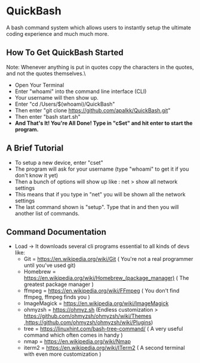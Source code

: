 # QuickBash
A bash command system which allows users to instantly setup the ultimate coding experience and much much more.

## How To Get QuickBash Started
Note: Whenever anything is put in quotes copy the characters in the quotes, and not the quotes themselves.\

* Open Your Terminal
* Enter "whoami" into the command line interface (CLI)
* Your username will then show up.
* Enter "cd /Users/$(whoami)/QuickBash"
* Then enter "git clone https://github.com/apalkk/QuickBash.git"
* Then enter "bash start.sh"
* **And That's It! You're All Done! Type in "cSet" and hit enter to start the program.**

## A Brief Tutorial
* To setup a new device, enter "cset"
* The program will ask for your username (type "whoami" to get it if you don't know it yet)
* Then a bunch of options will show up like : net > show all network settings
* This means that if you type in "net" you will be shown all the network settings
* The last command shown is "setup". Type that in and then you will another list of commands. 

## Command Documentation
* Load -> It downloads several cli programs essential to all kinds of devs like:
    *  Git = https://en.wikipedia.org/wiki/Git ( You're not a real programmer until you've used git)
    *  Homebrew = https://en.wikipedia.org/wiki/Homebrew_(package_manager) ( The greatest package manager )
    *  ffmpeg = https://en.wikipedia.org/wiki/FFmpeg ( You don't find ffmpeg, ffmpeg finds you )
    *  ImageMagick = https://en.wikipedia.org/wiki/ImageMagick
    *  ohmyzsh = https://ohmyz.sh (Endless customization > https://github.com/ohmyzsh/ohmyzsh/wiki/Themes ,https://github.com/ohmyzsh/ohmyzsh/wiki/Plugins)
    *  tree = https://linuxhint.com/bash-tree-command/ ( A very useful command which often comes in handy )
    *  nmap = https://en.wikipedia.org/wiki/Nmap
    *  iterm2 = https://en.wikipedia.org/wiki/ITerm2 ( A second terminal with even more customization )
